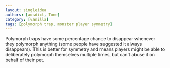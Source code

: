 ```yaml
---
layout: singleidea
authors: [aosdict, Tone]
category: [vanilla]
tags: [polymorph trap, monster player symmetry]
---
```

Polymorph traps have some percentage chance to disappear whenever they polymorph anything (some people have suggested it always disappears). This is better for symmetry and means players might be able to deliberately polymorph themselves multiple times, but can't abuse it on behalf of their pet.
